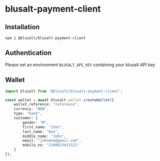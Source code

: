 # blusalt-payment-client

## Installation
```shell
npm i @blusalt/blusalt-payment-client
```

## Authentication
Please set an environment `BLUSALT_API_KEY` containing your blusalt API key

## Wallet
```typescript
import blusalt from '@blusalt/blusalt-payment-client';

const wallet = await blusalt.wallet.createWallet({
    wallet_reference: "reference",
    currency: "NGN",
    type: "bank",
    customer: {
        gender: "M",
        first_name: "John",
        last_name: "Doe",
        middle_name: "John",
        email: "johndoe@gmail.com",
        mobile_no: "2348023431321"
    }
});

```
